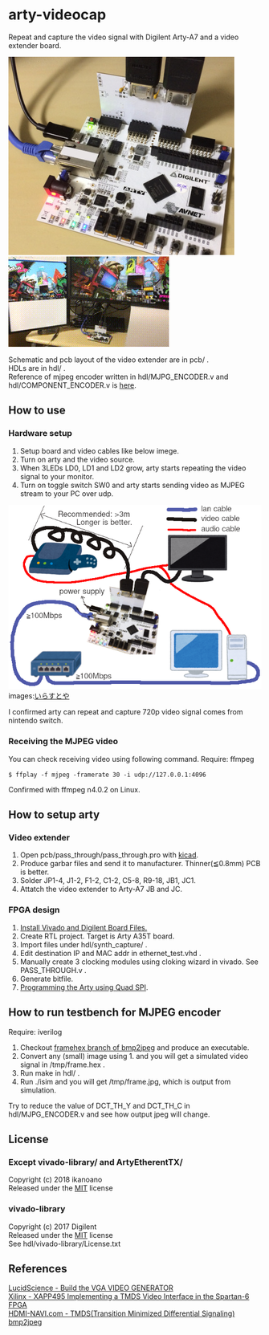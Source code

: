 # arty-videocap
Repeat and capture the video signal with Digilent Arty-A7 and a video extender board.

![board](imgs/a.jpg)
![capturing](imgs/b.gif)

Schematic and pcb layout of the video extender are in pcb/ .  
HDLs are in hdl/ .  
Reference of mjpeg encoder written in hdl/MJPG_ENCODER.v and hdl/COMPONENT_ENCODER.v is [here](https://github.com/ikanoano/bmp2jpeg).

## How to use
### Hardware setup
1. Setup board and video cables like below imege.
2. Turn on arty and the video source.
3. When 3LEDs LD0, LD1 and LD2 grow, arty starts repeating the video signal to your monitor.
4. Turn on toggle switch SW0 and arty starts sending video as MJPEG stream to your PC over udp.

![network](imgs/c.png)
images:[いらすとや](https://www.irasutoya.com/)

I confirmed arty can repeat and capture 720p video signal comes from nintendo switch.

### Receiving the MJPEG video
You can check receiving video using following command.
Require: ffmpeg
```
$ ffplay -f mjpeg -framerate 30 -i udp://127.0.0.1:4096
```

Confirmed with ffmpeg n4.0.2 on Linux.

## How to setup arty
### Video extender
1. Open pcb/pass_through/pass_through.pro with [kicad](http://kicad-pcb.org/).
2. Produce garbar files and send it to manufacturer. Thinner(≦0.8mm) PCB is better.
3. Solder JP1-4, J1-2, F1-2, C1-2, C5-8, R9-18, JB1, JC1.
4. Attatch the video extender to Arty-A7 JB and JC.

### FPGA design
1. [Install Vivado and Digilent Board Files.](https://reference.digilentinc.com/vivado/installing-vivado/start)
2. Create RTL project. Target is Arty A35T board.
3. Import files under hdl/synth_capture/ .
4. Edit destination IP and MAC addr in ethernet_test.vhd .
5. Manually create 3 clocking modules using cloking wizard in vivado. See PASS_THROUGH.v .
6. Generate bitfile.
7. [Programming the Arty using Quad SPI](https://reference.digilentinc.com/learn/programmable-logic/tutorials/arty-programming-guide/start?redirect=1#programming_the_arty_using_quad_spi).

## How to run testbench for MJPEG encoder
Require: iverilog
1. Checkout [framehex branch of bmp2jpeg](https://github.com/ikanoano/bmp2jpeg/tree/output_framehex) and produce an executable.
2. Convert any (small) image using 1. and you will get a simulated video signal in /tmp/frame.hex .
3. Run make in hdl/ .
3. Run ./isim and you will get /tmp/frame.jpg, which is output from simulation.

Try to reduce the value of DCT_TH_Y and DCT_TH_C in hdl/MJPG_ENCODER.v and see how output jpeg will change.

## License
### Except vivado-library/ and ArtyEtherentTX/
Copyright (c) 2018 ikanoano  
Released under the [MIT](https://opensource.org/licenses/mit-license.php) license

### vivado-library
Copyright (c) 2017 Digilent  
Released under the [MIT](https://opensource.org/licenses/mit-license.php) license  
See hdl/vivado-library/License.txt

## References
[LucidScience - Build the VGA VIDEO GENERATOR](http://www.lucidscience.com/pro-vga%20video%20generator-1.aspx)  
[Xilinx - XAPP495 Implementing a TMDS Video Interface in the Spartan-6 FPGA](https://www.xilinx.com/support/documentation/application_notes/xapp495_S6TMDS_Video_Interface.pdf)  
[HDMI-NAVI.com - TMDS(Transition Minimized Differential Signaling)](http://www.hdmi-navi.com/tmds/)  
[bmp2jpeg](https://github.com/ikanoano/bmp2jpeg)  

